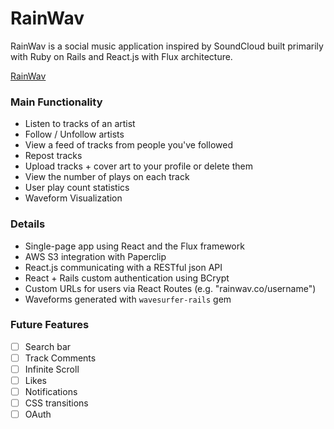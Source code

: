 # RainWav

RainWav is a social music application inspired by SoundCloud built primarily with
Ruby on Rails and React.js with Flux architecture.

[RainWav][live]

[live]: http://rainwav.co/

### Main Functionality

* Listen to tracks of an artist
* Follow / Unfollow artists
* View a feed of tracks from people you've followed
* Repost tracks
* Upload tracks + cover art to your profile or delete them
* View the number of plays on each track
* User play count statistics
* Waveform Visualization

### Details

* Single-page app using React and the Flux framework
* AWS S3 integration with Paperclip
* React.js communicating with a RESTful json API
* React + Rails custom authentication using BCrypt
* Custom URLs for users via React Routes (e.g. "rainwav.co/username")
* Waveforms generated with `wavesurfer-rails` gem

### Future Features
- [ ] Search bar
- [ ] Track Comments
- [ ] Infinite Scroll
- [ ] Likes
- [ ] Notifications
- [ ] CSS transitions
- [ ] OAuth
